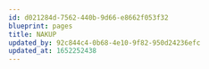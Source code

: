 ```yaml
---
id: d021284d-7562-440b-9d66-e8662f053f32
blueprint: pages
title: NAKUP
updated_by: 92c844c4-0b68-4e10-9f82-950d24236efc
updated_at: 1652252438
---
```

